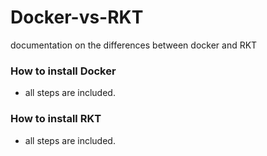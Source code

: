 # Docker-vs-RKT
documentation on the differences between docker and RKT
### How to install Docker
- all steps are included.

### How to install RKT
- all steps are included.
